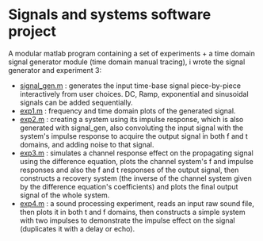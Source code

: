 # Signals and systems software project
A modular matlab program containing a set of experiments + a time domain signal generator module (time domain manual tracing), i wrote the signal generator and experiment 3:

- [signal_gen.m] : generates the input time-base signal piece-by-piece interactively from user choices. DC, Ramp, exponential and sinusoidal signals can be added sequentially.
- [exp1.m] : frequency and time domain plots of the generated signal.
- [exp2.m] : creating a system using its impulse response, which is also generated with signal_gen, also convoluting the input signal with the system's impulse response to acquire the output signal in both f and t domains, and adding noise to that signal.
- [exp3.m] : simulates a channel response effect on the propagating signal using the difference equation, plots the channel system's f and impulse responses and also the f and t responses of the output signal, then constructs a recovery system (the inverse of the channel system given by the difference equation's coefficients) and plots the final output signal of the whole system.
- [exp4.m] : a sound processing experiment, reads an input raw sound file, then plots it in both t and f domains, then constructs a simple system with two impulses to demonstrate the impulse effect on the signal (duplicates it with a delay or echo).



[exp1.m]: <./exp1.m>
[exp2.m]: <./exp2.m>
[exp3.m]: <./exp3.m>
[exp4.m]: <./exp4.m>
[signal_gen.m]: <./signal_gen.m>
